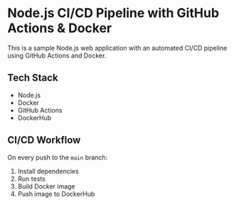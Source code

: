 # Node.js CI/CD Pipeline with GitHub Actions & Docker

This is a sample Node.js web application with an automated CI/CD pipeline using GitHub Actions and Docker.

## Tech Stack
- Node.js
- Docker
- GitHub Actions
- DockerHub

## CI/CD Workflow
On every push to the `main` branch:
1. Install dependencies
2. Run tests
3. Build Docker image
4. Push image to DockerHub

